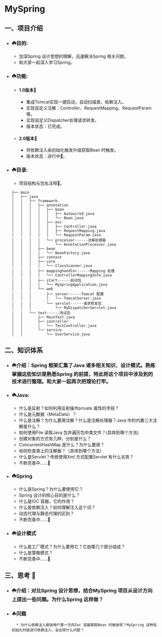 # MySpring

## 一、项目介绍
* ### ☘️目的:
     * 加深Spring 设计思想的理解，迅速解决Spring 相关问题。
     * 和大家一起深入学习Spring。
     
* ### ☘️功能:
     * #### 1.0版本🚶‍
         * 集成Tomcat实现一键启动，自动扫描类，依赖注入。
         * 实现自定义注解：Controller、RequestMapping、RequestParam等。
         * 实现自定义Dispatcher处理请求转发。
         * 版本状态：已完成。
     * #### 2.0版本🏃‍
         * 将依赖注入由初始化触发升级获取Bean 时触发。
         * 版本状态：进行中🚧。
     
* ### ☘️目录:
     * 项目结构与包名注释🌴。
    ```
    ├── main
    │   ├── java
    │   │   ├── framework
    │   │   │   ├── annotation
    │   │   │   │   ├── bean
    │   │   │   │   │   ├── Autowired.java
    │   │   │   │   │   └── Bean.java
    │   │   │   │   ├── mvc
    │   │   │   │   │   ├── Controller.java
    │   │   │   │   │   ├── RequestMapping.java
    │   │   │   │   │   └── RequestParam.java
    │   │   │   │   └── processor------注解处理器
    │   │   │   │       └── AnnotationProcessor.java
    │   │   │   ├── bean
    │   │   │   │   └── BeanFactory.java
    │   │   │   ├── context
    │   │   │   ├── core
    │   │   │   │   └── ClassScanner.java
    │   │   │   ├── mappinghandler------Mapping 处理
    │   │   │   │   └── ControllerMappingInfo.java
    │   │   │   ├── start------启动包
    │   │   │   │   └── MySpringApplication.java
    │   │   │   └── web
    │   │   │       ├── server------Tomcat 配置
    │   │   │       │   └── TomcatServer.java
    │   │   │       └── servlet------请求转发包
    │   │   │           └── MyDispatcherServlet.java
    │   │   └── test------测试包
    │   │       ├── MainTest.java
    │   │       ├── controller
    │   │       │   └── TestController.java
    │   │       └── service
    │   │           └── UserService.java
    ```
    
## 二、知识体系
* ### ☘️介绍：Spring 框架汇集了Java 诸多相关知识、设计模式。熟练掌握这些知识是熟悉Spring 的前提，特此将这个项目中涉及到的技术进行整理。和大家一起再次把理论打牢。
        
* ### ☘️Java:
     * 什么是反射？如何利用反射操作private 属性的字段？
     * 什么是元数据（MetaData）？
     * 什么是注解？为什么要用注解？什么是注解处理器？Java 中的内置三大注解是什么？
     * 如何使用File 读取Java 包并遍历包中类文件？(具体到哪个方法)
     * 创建对象的方式有几种，分别是什么？
     * ConcurrentHashMap 是什么？为什么要用？
     * 如何检查类上的注解器？（具体到哪个方法）
     * 什么是Servlet？传统使用Xml 方式配置Servlet 有什么劣势？
     * 不断完善中......🚧
     
* ### ☘️Spring
     * 什么是Spring？为什么要使用它？
     * Spring 设计的核心目的是什么？
     * 什么是IOC 容器，它的作用？
     * 什么是依赖注入？如何理解注入这个词？
     * 动态代理与静态代理的区别？
     * 不断完善中......🚧
     
* ### ☘️设计模式
     * 什么是工厂模式？为什么要用它？它由哪几个部分组成？
     * 什么是策略模式？
     * 不断完善中......🚧
     
## 三、思考 🤔
* ### ☘️介绍：对比Spring 设计思想，结合MySpring 项目从设计方向上提出一些问题。为什么Spring 这样做？

* ### ☘问题
        * 为什么依赖注入是由用户第一次向Ioc 容器索取Bean 时触发呢？MySpring 这种在初始化时就进行依赖注入，会出现什么问题？